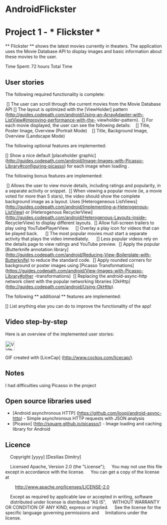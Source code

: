 # AndroidFlickster
# Project 1 - * Flickster *

** Flickster ** shows the latest movies currently in theaters. The application uses the Movie Database API to display images and basic information about these movies to the user.

Time Spent: 72 hours Total Time

## User stories

The following required functionality is complete:

 [] The user can scroll through the current movies from the Movie Database API
[] The layout is optimized with the [ViewHolder] pattern (http://guides.codepath.com/android/Using-an-ArrayAdapter-with-ListView#improving-performance-with-the- viewholder-pattern).
 [] For each movie displayed, the user can see the following details:
   [] Title, Poster Image, Overview (Portrait Mode)
   [] Title, Background Image, Overview (Landscape Mode)

The following optional features are implemented:

[] Show a nice default [placeholder graphic] (http://guides.codepath.com/android/Image-Images-with-Picasso-Library#configuring-picasso) for each image when loading .

The following bonus features are implemented:

 [] Allows the user to view movie details, including ratings and popularity, in a separate activity or snippet.
 [] When viewing a popular movie (ie, a movie voted for more than 5 stars), the video should show the complete background image as a layout. Uses [Heterogeneous ListViews] (http://guides.codepath.com/android/Implementing-a-Heterogenous-ListView) or [Heterogenous RecyclerView] (http://guides.codepath.com/android/Heterogenous-Layouts-inside- RecyclerView) to display different layouts.
 [] Allow full-screen trailers to play using YouTubePlayerView.
    [] Overlay a play icon for videos that can be played back.
     [] The most popular movies must start a separate activity that plays the video immediately.
     [] Less popular videos rely on the details page to view ratings and YouTube preview.
 [] Apply the popular [Butterknife annotation library] (http://guides.codepath.com/android/Reducing-View-Boilerplate-with-Butterknife) to reduce the standard code.
 [] Apply rounded corners for background or poster images using [Picasso Transformations] (https://guides.codepath.com/android/View-Images-with-Picasso-Library#other -transformations)
 [] Replacing the android-async-http network client with the popular networking libraries [OkHttp] (http://guides.codepath.com/android/Using-OkHttp).

The following ** additional ** features are implemented:

[] List anything else you can do to improve the functionality of the app!

## Video step-by-step

Here is an overview of the implemented user stories:

<img src = 'https://imgur.com/a/UmC58EY.gif' title = 'Video Step by Step' width = '30px' alt = 'Video Walkthrough' />

GIF created with [LiceCap] (http://www.cockos.com/licecap/).

## Notes

I had difficulties using Picasso in the project

## Open source libraries used

- [Android asynchronous HTTP] (https://github.com/loopj/android-async-http) - Simple asynchronous HTTP requests with JSON analysis
- [Picasso] (http://square.github.io/picasso/) - Image loading and caching library for Android

## Licence

    Copyright [yyyy] [Desilias Dimitry]

    Licensed Apache, Version 2.0 (the "License");
    You may not use this file except in accordance with the license.
    You can get a copy of the license at

        http://www.apache.org/licenses/LICENSE-2.0

    Except as required by applicable law or accepted in writing, software
    distributed under license is distributed "AS IS",
    WITHOUT WARRANTY OR CONDITION OF ANY KIND, express or implied.
    See the license for the specific language governing permissions and
    limitations under the license.
